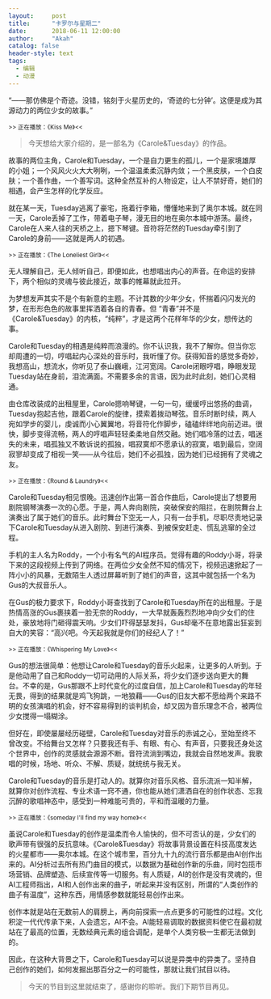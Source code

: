 ```yaml
---
layout:     post
title:      "卡罗尔与星期二"
date:       2018-06-11 12:00:00
author:     "Akah"
catalog: false
header-style: text
tags:
  - 编辑
  - 动漫
---
```


“——那仿佛是个奇迹。没错，铭刻于火星历史的，‘奇迹的七分钟’。这便是成为其源动力的两位少女的故事。”



<small> >> 正在播放：《Kiss Me》<< </small>



> 今天想给大家介绍的，是一部名为《Carole&Tuesday》的作品。



故事的两位主角，Carole和Tuesday，一个是自力更生的孤儿，一个是家境雄厚的小姐；一个风风火火大大咧咧，一个温温柔柔沉静内敛；一个黑皮肤，一个白皮肤；一个善作曲，一个善写词。这种全然互补的人物设定，让人不禁好奇，她们的相遇，会产生怎样的化学反应。

就在某一天，Tuesday逃离了豪宅，拖着行李箱，懵懂地来到了奥尔本城。就在同一天，Carole丢掉了工作，带着电子琴，漫无目的地在奥尔本城中游荡。最终，Carole在人来人往的天桥之上，摁下琴键。音符将茫然的Tuesday牵引到了Carole的身前——这就是两人的初遇。

 

<small> >> 正在播放：《The Loneliest Girl》<< </small>

无人理解自己，无人倾听自己，即便如此，也想唱出内心的声音。在命运的安排下，两个相似的灵魂与彼此接近，故事的帷幕就此拉开。

为梦想发声其实不是个有新意的主题。不计其数的少年少女，怀揣着闪闪发光的梦，在形形色色的故事里挥洒着各自的青春。但 “青春”并不是《Carole&Tuesday》的内核，“纯粹”，才是这两个花样年华的少女，想传达的事。

Carole和Tuesday的相遇是纯粹而浪漫的。你不认识我，我不了解你。但当你忘却周遭的一切，哼唱起内心深处的音乐时，我听懂了你。获得知音的感觉多奇妙，我想高山，想流水，你听见了泰山巍峨，江河宽阔。Carole闭眼哼唱，睁眼发现Tuesday站在身前，泪流满面。不需要多余的言语，因为此时此刻，她们心灵相通。

由仓库改装成的出租屋里，Carole摁响琴键，一句一句，缓缓哼出悠扬的曲调，Tuesday抱起吉他，跟着Carole的旋律，摸索着拨动琴弦。音乐时断时续，两人宛如学步的婴儿，虔诚而小心翼翼地，将音符化作脚步，磕磕绊绊地向前迈进。很快，脚步变得流畅，两人的哼唱声轻轻柔柔地自然交融。她们唱冷落的过去，唱迷失的未来，唱孤独又不敢诉说的孤独，唱寂寞却不愿承认的寂寞，唱到最后，空阔寂寥却变成了相视一笑——从今往后，她们不必孤独，因为她们已经拥有了灵魂之友。

 

<small> >> 正在播放：《Round & Laundry》<< </small>

Carole和Tuesday相见恨晚。迅速创作出第一首合作曲后，Carole提出了想要用剧院钢琴演奏一次的心愿。于是，两人奔向剧院，突破保安的阻拦，在剧院舞台上演奏出了属于她们的音乐。此时舞台下空无一人，只有一台手机，尽职尽责地记录下Carole和Tuesday从进入剧院、到进行演奏、到被保安赶走、慌乱逃窜的全过程。

手机的主人名为Roddy，一个小有名气的AI程序员。觉得有趣的Roddy小哥，将录下来的这段视频上传到了网络。在两位少女全然不知的情况下，视频迅速掀起了一阵小小的风暴，无数陌生人透过屏幕听到了她们的声音，这其中就包括一个名为Gus的大叔音乐人。

在Gus的极力要求下，Roddy小哥查找到了Carole和Tuesday所在的出租屋。于是热情高涨的Gus裹挟着一脸无奈的Roddy，一大早就轰轰烈烈地冲向少女们的住处，豪放地将门砸得震天响。少女们吓得瑟瑟发抖，Gus却毫不在意地露出狂妄到自大的笑容：“高兴吧。今天起我就是你们的经纪人了！”

 

<small> >> 正在播放：《Whispering My Love》<< </small>

Gus的想法很简单：他想让Carole和Tuesday的音乐火起来，让更多的人听到。于是他动用了自己和Roddy一切可动用的人际关系，将少女们逐步送向更大的舞台。不幸的是，Gus那跟不上时代变化的过度自信，加上Carole和Tuesday的年轻无畏，得到的结果就是鸡飞狗跳，一地狼藉——Gus的旧友大都不愿给两个来路不明的女孩演唱的机会，好不容易得到的谈判机会，却又因为音乐理念不合，被两位少女搅得一塌糊涂。

但好在，即使屡屡经历碰壁，Carole和Tuesday对音乐的赤诚之心，至始至终不曾改变。不给舞台又怎样？只要我还有手、有眼、有心、有声音，只要我还身处这个世界中，创作的灵感就会源源不断。音符流淌到嘴边，我就会自然地发声。我歌唱的时候，场地、听众、不解、质疑，就统统与我无关。

Carole和Tuesday的音乐是打动人的。就算你对音乐风格、音乐流派一知半解，就算你对创作流程、专业术语一窍不通，你也能从她们潇洒自在的创作状态、忘我沉醉的歌唱神态中，感受到一种难能可贵的，平和而温暖的力量。



<small> >> 正在播放：《sоmeday I'II find my way hоme》<< </small>

虽说Carole和Tuesday的创作是温柔而令人愉快的，但不可否认的是，少女们的歌声带有很强的反抗意味。《Carole&Tuesday》将故事背景设置在科技高度发达的火星都市——奥尔本城。在这个城市里，百分九十九的流行音乐都是由AI创作出来的。AI分析过去所有热门曲目的模式，以数据为基础创作新的乐曲，同时包揽市场营销、品牌塑造、后续宣传等一切服务。有人质疑，AI的创作是没有灵魂的，但AI工程师指出，AI和人创作出来的曲子，听起来并没有区别，所谓的“人类创作的曲子有温度”，这种东西，用情感参数就能轻易创作出来。

创作本就是站在无数前人的肩膀上，再向前探索一点点更多的可能性的过程。文化积淀一代代传承下来，人会遗忘，AI不会。AI能轻易调取的数据资料使它在最初就站在了最高的位置，无数经典元素的组合调配，是单个人类穷极一生都无法做到的。

因此，在这种大背景之下，Carole和Tuesday可以说是异类中的异类了。坚持自己创作的她们，如何发掘出那百分之一的可能性，那就让我们拭目以待。




> 今天的节目到这里就结束了，感谢你的聆听。我们下期节目再见。



